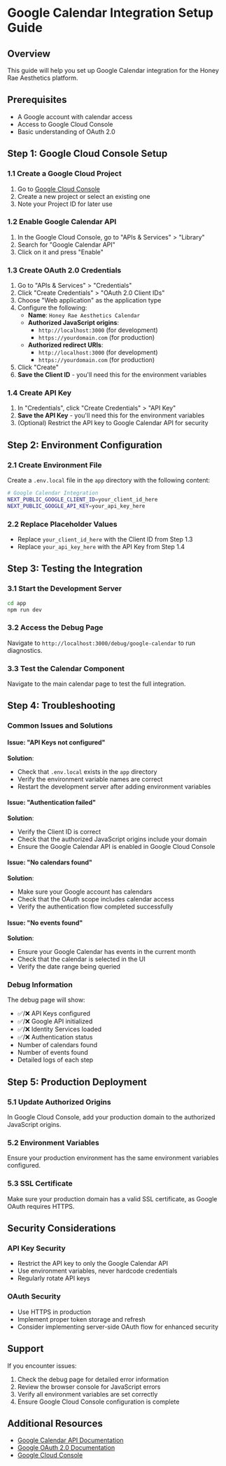 # Google Calendar Integration Setup Guide

## Overview

This guide will help you set up Google Calendar integration for the Honey Rae Aesthetics platform.

## Prerequisites

- A Google account with calendar access
- Access to Google Cloud Console
- Basic understanding of OAuth 2.0

## Step 1: Google Cloud Console Setup

### 1.1 Create a Google Cloud Project

1. Go to [Google Cloud Console](https://console.cloud.google.com/)
2. Create a new project or select an existing one
3. Note your Project ID for later use

### 1.2 Enable Google Calendar API

1. In the Google Cloud Console, go to "APIs & Services" > "Library"
2. Search for "Google Calendar API"
3. Click on it and press "Enable"

### 1.3 Create OAuth 2.0 Credentials

1. Go to "APIs & Services" > "Credentials"
2. Click "Create Credentials" > "OAuth 2.0 Client IDs"
3. Choose "Web application" as the application type
4. Configure the following:
   - **Name**: `Honey Rae Aesthetics Calendar`
   - **Authorized JavaScript origins**:
     - `http://localhost:3000` (for development)
     - `https://yourdomain.com` (for production)
   - **Authorized redirect URIs**:
     - `http://localhost:3000` (for development)
     - `https://yourdomain.com` (for production)
5. Click "Create"
6. **Save the Client ID** - you'll need this for the environment variables

### 1.4 Create API Key

1. In "Credentials", click "Create Credentials" > "API Key"
2. **Save the API Key** - you'll need this for the environment variables
3. (Optional) Restrict the API key to Google Calendar API for security

## Step 2: Environment Configuration

### 2.1 Create Environment File

Create a `.env.local` file in the `app` directory with the following content:

```bash
# Google Calendar Integration
NEXT_PUBLIC_GOOGLE_CLIENT_ID=your_client_id_here
NEXT_PUBLIC_GOOGLE_API_KEY=your_api_key_here
```

### 2.2 Replace Placeholder Values

- Replace `your_client_id_here` with the Client ID from Step 1.3
- Replace `your_api_key_here` with the API Key from Step 1.4

## Step 3: Testing the Integration

### 3.1 Start the Development Server

```bash
cd app
npm run dev
```

### 3.2 Access the Debug Page

Navigate to `http://localhost:3000/debug/google-calendar` to run diagnostics.

### 3.3 Test the Calendar Component

Navigate to the main calendar page to test the full integration.

## Step 4: Troubleshooting

### Common Issues and Solutions

#### Issue: "API Keys not configured"

**Solution**:

- Check that `.env.local` exists in the `app` directory
- Verify the environment variable names are correct
- Restart the development server after adding environment variables

#### Issue: "Authentication failed"

**Solution**:

- Verify the Client ID is correct
- Check that the authorized JavaScript origins include your domain
- Ensure the Google Calendar API is enabled in Google Cloud Console

#### Issue: "No calendars found"

**Solution**:

- Make sure your Google account has calendars
- Check that the OAuth scope includes calendar access
- Verify the authentication flow completed successfully

#### Issue: "No events found"

**Solution**:

- Ensure your Google Calendar has events in the current month
- Check that the calendar is selected in the UI
- Verify the date range being queried

### Debug Information

The debug page will show:

- ✅/❌ API Keys configured
- ✅/❌ Google API initialized
- ✅/❌ Identity Services loaded
- ✅/❌ Authentication status
- Number of calendars found
- Number of events found
- Detailed logs of each step

## Step 5: Production Deployment

### 5.1 Update Authorized Origins

In Google Cloud Console, add your production domain to the authorized JavaScript origins.

### 5.2 Environment Variables

Ensure your production environment has the same environment variables configured.

### 5.3 SSL Certificate

Make sure your production domain has a valid SSL certificate, as Google OAuth requires HTTPS.

## Security Considerations

### API Key Security

- Restrict the API key to only the Google Calendar API
- Use environment variables, never hardcode credentials
- Regularly rotate API keys

### OAuth Security

- Use HTTPS in production
- Implement proper token storage and refresh
- Consider implementing server-side OAuth flow for enhanced security

## Support

If you encounter issues:

1. Check the debug page for detailed error information
2. Review the browser console for JavaScript errors
3. Verify all environment variables are set correctly
4. Ensure Google Cloud Console configuration is complete

## Additional Resources

- [Google Calendar API Documentation](https://developers.google.com/calendar/api)
- [Google OAuth 2.0 Documentation](https://developers.google.com/identity/protocols/oauth2)
- [Google Cloud Console](https://console.cloud.google.com/)
